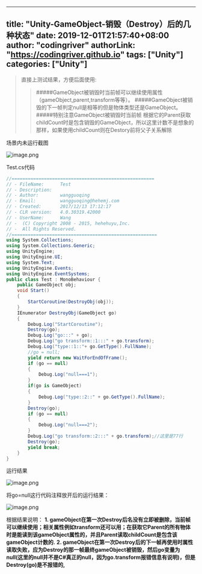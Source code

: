 ﻿
---
title: "Unity-GameObject-销毁（Destroy）后的几种状态"
date: 2019-12-01T21:57:40+08:00
author: "codingriver"
authorLink: "https://codingriver.github.io"
tags: ["Unity"]
categories: ["Unity"]
---

<!--more-->


>直接上测试结果，方便后面使用:
>>#####GameObject被销毁时当前帧可以继续使用属性（gameObject,parent,transform等等）。
>>#####GameObject被销毁的下一帧判定null是相等的但是物体类型还是GameObject。
>>#####特别注意GameObject被销毁时当前帧 根据它的Parent获取childCount时是包含销毁的GameObject，所以这里计数不是想象的那样，如果使用childCount则在Destory前将父子关系解除

场景内未运行截图


![image.png](http://upload-images.jianshu.io/upload_images/1095643-a00bbae7f1473952.png?imageMogr2/auto-orient/strip%7CimageView2/2/w/1240)  

Test.cs代码
```cs
//=====================================================
// - FileName:    	Test 
// - Description:
// - Author:		wangguoqing
// - Email:			wangguoqing@hehemj.com
// - Created:		2017/12/13 17:12:17
// - CLR version: 	4.0.30319.42000
// - UserName:		Wang
// -  (C) Copyright 2008 - 2015, hehehuyu,Inc.
// -  All Rights Reserved.
//======================================================
using System.Collections;
using System.Collections.Generic;
using UnityEngine;
using UnityEngine.UI;
using System.Text;
using UnityEngine.Events;
using UnityEngine.EventSystems;
public class Test : MonoBehaviour {
    public GameObject obj;
    void Start()
    {
        StartCoroutine(DestroyObj(obj));
    }
    IEnumerator DestroyObj(GameObject go)
    {
        Debug.Log("StartCoroutine");
        Destroy(go);
        Debug.Log("go:::" + go);
        Debug.Log("go transform::1:::" + go.transform);
        Debug.Log("type::1::"+ go.GetType().FullName);
        //go = null;
        yield return new WaitForEndOfFrame();
        if (go == null)
        {
            Debug.Log("null===1");
        }
        if(go is GameObject)
        {
            Debug.Log("type::2::" + go.GetType().FullName);
        }
        Destroy(go);
        if (go == null)
        {
            Debug.Log("null===2");
        }
        Debug.Log("go transform::2:::" + go.transform);//这里是77行
        Destroy(go);
        yield break;
    }
}
```

运行结果



![image.png](http://upload-images.jianshu.io/upload_images/1095643-d32dc1f6884f558e.png?imageMogr2/auto-orient/strip%7CimageView2/2/w/1240)  



将go=null这行代码注释放开后的运行结果：


![image.png](http://upload-images.jianshu.io/upload_images/1095643-f0dbd41b641893c3.png?imageMogr2/auto-orient/strip%7CimageView2/2/w/1240)  



根据结果说明：
**1. gameObject在第一次Destroy后名没有立即被删除，当前帧可以继续使用；相关属性例如transform还可以用；在获取它Parent的所有物体时是能读到该gameObject属性的，并且Parent读取childCount是包含该gameObject计数的.**
**2. gameObject在第一次Destroy后的下一帧再使用时属性读取失败，应为Destroy的那一帧最终gameObject被销毁，然后go变量为null(这里的null并不是C#真正的null，因为go.transform报错信息有说明)，但是Destroy(go)是不报错的,**
